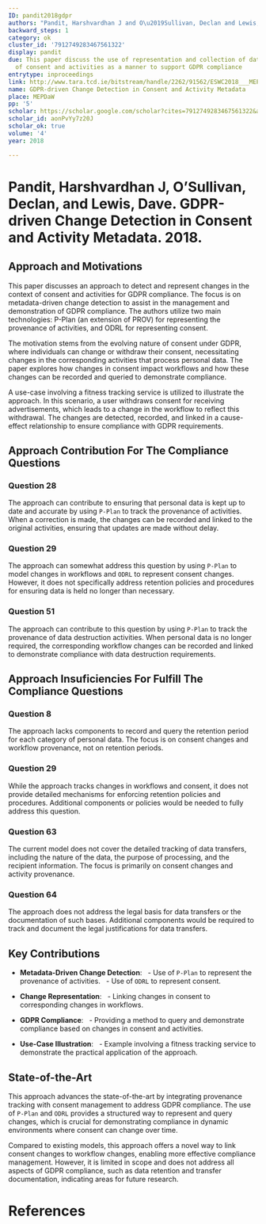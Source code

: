 ```yaml
---
ID: pandit2018gdpr
authors: "Pandit, Harshvardhan J and O\u2019Sullivan, Declan and Lewis, Dave"
backward_steps: 1
category: ok
cluster_id: '7912749283467561322'
display: pandit
due: This paper discuss the use of representation and collection of data provenance
  of consent and activities as a manner to support GDPR compliance
entrytype: inproceedings
link: http://www.tara.tcd.ie/bitstream/handle/2262/91562/ESWC2018___MEPDaW___GDPR_driven_Change_Detection_in_Consent_and_Activity_Metadata.pdf?sequence=1
name: GDPR-driven Change Detection in Consent and Activity Metadata
place: MEPDaW
pp: '5'
scholar: https://scholar.google.com/scholar?cites=7912749283467561322&as_sdt=2005&sciodt=0,5&hl=en
scholar_id: aonPvYy7z20J
scholar_ok: true
volume: '4'
year: 2018

---
```

# Pandit, Harshvardhan J, O’Sullivan, Declan, and Lewis, Dave. GDPR-driven Change Detection in Consent and Activity Metadata. 2018.

## Approach and Motivations

This paper discusses an approach to detect and represent changes in the context of consent and activities for GDPR compliance. The focus is on metadata-driven change detection to assist in the management and demonstration of GDPR compliance. The authors utilize two main technologies: P-Plan (an extension of PROV) for representing the provenance of activities, and ODRL for representing consent.

The motivation stems from the evolving nature of consent under GDPR, where individuals can change or withdraw their consent, necessitating changes in the corresponding activities that process personal data. The paper explores how changes in consent impact workflows and how these changes can be recorded and queried to demonstrate compliance.

A use-case involving a fitness tracking service is utilized to illustrate the approach. In this scenario, a user withdraws consent for receiving advertisements, which leads to a change in the workflow to reflect this withdrawal. The changes are detected, recorded, and linked in a cause-effect relationship to ensure compliance with GDPR requirements.

## Approach Contribution For The Compliance Questions

### Question 28

The approach can contribute to ensuring that personal data is kept up to date and accurate by using `P-Plan` to track the provenance of activities. When a correction is made, the changes can be recorded and linked to the original activities, ensuring that updates are made without delay.

### Question 29

The approach can somewhat address this question by using `P-Plan` to model changes in workflows and `ODRL` to represent consent changes. However, it does not specifically address retention policies and procedures for ensuring data is held no longer than necessary.

### Question 51

The approach can contribute to this question by using `P-Plan` to track the provenance of data destruction activities. When personal data is no longer required, the corresponding workflow changes can be recorded and linked to demonstrate compliance with data destruction requirements.

## Approach Insuficiencies For Fulfill The Compliance Questions

### Question 8

The approach lacks components to record and query the retention period for each category of personal data. The focus is on consent changes and workflow provenance, not on retention periods.

### Question 29

While the approach tracks changes in workflows and consent, it does not provide detailed mechanisms for enforcing retention policies and procedures. Additional components or policies would be needed to fully address this question.

### Question 63

The current model does not cover the detailed tracking of data transfers, including the nature of the data, the purpose of processing, and the recipient information. The focus is primarily on consent changes and activity provenance.

### Question 64

The approach does not address the legal basis for data transfers or the documentation of such bases. Additional components would be required to track and document the legal justifications for data transfers.

## Key Contributions

- **Metadata-Driven Change Detection**:
  - Use of `P-Plan` to represent the provenance of activities.
  - Use of `ODRL` to represent consent.

- **Change Representation**:
  - Linking changes in consent to corresponding changes in workflows.

- **GDPR Compliance**:
  - Providing a method to query and demonstrate compliance based on changes in consent and activities.

- **Use-Case Illustration**:
  - Example involving a fitness tracking service to demonstrate the practical application of the approach.

## State-of-the-Art

This approach advances the state-of-the-art by integrating provenance tracking with consent management to address GDPR compliance. The use of `P-Plan` and `ODRL` provides a structured way to represent and query changes, which is crucial for demonstrating compliance in dynamic environments where consent can change over time.

Compared to existing models, this approach offers a novel way to link consent changes to workflow changes, enabling more effective compliance management. However, it is limited in scope and does not address all aspects of GDPR compliance, such as data retention and transfer documentation, indicating areas for future research.

# References


